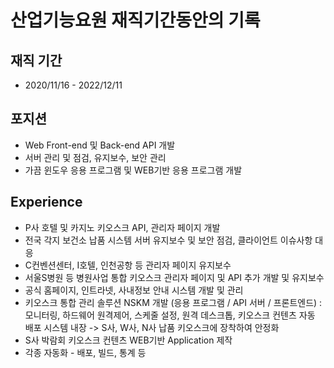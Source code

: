 # 산업기능요원 재직기간동안의 기록

## 재직 기간
- 2020/11/16 - 2022/12/11

## 포지션
- Web Front-end 및 Back-end API 개발
- 서버 관리 및 점검, 유지보수, 보안 관리
- 가끔 윈도우 응용 프로그램 및 WEB기반 응용 프로그램 개발

## Experience
- P사 호텔 및 카지노 키오스크 API, 관리자 페이지 개발
- 전국 각지 보건소 납품 시스템 서버 유지보수 및 보안 점검, 클라이언트 이슈사항 대응
- C컨벤션센터, I호텔, 인천공항 등 관리자 페이지 유지보수
- 서울S병원 등 병원사업 통합 키오스크 관리자 페이지 및 API 추가 개발 및 유지보수
- 공식 홈페이지, 인트라넷, 사내정보 안내 시스템 개발 및 관리
- 키오스크 통합 관리 솔루션 NSKM 개발 (응용 프로그램 / API 서버 / 프론트엔드) : 모니터링, 하드웨어 원격제어, 스케줄 설정, 원격 데스크톱, 키오스크 컨텐츠 자동 배포 시스템 내장 -> S사, W사, N사 납품 키오스크에 장착하여 안정화
- S사 박람회 키오스크 컨텐츠 WEB기반 Application 제작
- 각종 자동화 - 배포, 빌드, 통계 등
